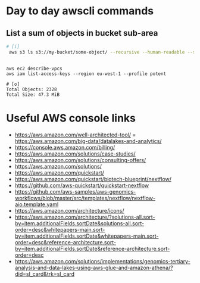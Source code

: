 # Day to day awscli commands


## List a sum of objects in bucket sub-area

```bash
# [i]
 aws s3 ls s3://my-bucket/some-object/ --recursive --human-readable --summarize | awk '{$1=$1}1' | tail -n 2

```

## 

```
aws ec2 describe-vpcs 
aws iam list-access-keys --region eu-west-1 --profile potent
```


```
# [o]
Total Objects: 2328
Total Size: 47.3 MiB
```


# Useful AWS console links

- https://aws.amazon.com/well-architected-tool/
= https://aws.amazon.com/big-data/datalakes-and-analytics/
- https://console.aws.amazon.com/billing/
- https://aws.amazon.com/solutions/case-studies/
- https://aws.amazon.com/solutions/consulting-offers/
- https://aws.amazon.com/solutions/
- https://aws.amazon.com/quickstart/
- https://aws.amazon.com/quickstart/biotech-blueprint/nextflow/
- https://github.com/aws-quickstart/quickstart-nextflow
- https://github.com/aws-samples/aws-genomics-workflows/blob/master/src/templates/nextflow/nextflow-aio.template.yaml
- https://aws.amazon.com/architecture/icons/
- https://aws.amazon.com/architecture/?solutions-all.sort-by=item.additionalFields.sortDate&solutions-all.sort-order=desc&whitepapers-main.sort-by=item.additionalFields.sortDate&whitepapers-main.sort-order=desc&reference-architecture.sort-by=item.additionalFields.sortDate&reference-architecture.sort-order=desc
- https://aws.amazon.com/solutions/implementations/genomics-tertiary-analysis-and-data-lakes-using-aws-glue-and-amazon-athena/?did=sl_card&trk=sl_card
